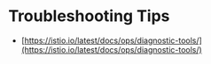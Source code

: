 
# Troubleshooting Tips

* [https://istio.io/latest/docs/ops/diagnostic-tools/](https://istio.io/latest/docs/ops/diagnostic-tools/)

